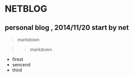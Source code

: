 NETBLOG
=======

personal blog , 2014/11/20 start by net
------
>markdown

>>markdown

* firest
* sencend
* third
